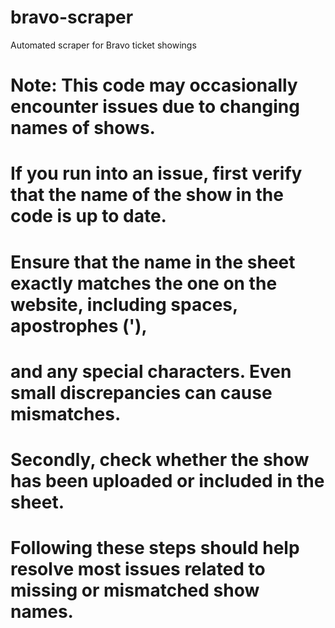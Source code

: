 # bravo-scraper
Automated scraper for Bravo ticket showings

# Note: This code may occasionally encounter issues due to changing names of shows.
# If you run into an issue, first verify that the name of the show in the code is up to date.
# Ensure that the name in the sheet exactly matches the one on the website, including spaces, apostrophes ('), 
# and any special characters. Even small discrepancies can cause mismatches.
# Secondly, check whether the show has been uploaded or included in the sheet.
# Following these steps should help resolve most issues related to missing or mismatched show names.
